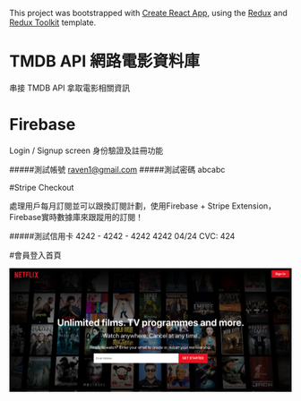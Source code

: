 This project was bootstrapped with [Create React App](https://github.com/facebook/create-react-app), using the [Redux](https://redux.js.org/) and [Redux Toolkit](https://redux-toolkit.js.org/) template.


# TMDB API 網路電影資料庫
串接 TMDB API 拿取電影相關資訊

# Firebase 

Login / Signup screen 身份驗證及註冊功能

#####測試帳號
	raven1@gmail.com
#####測試密碼
	abcabc


#Stripe Checkout

處理用戶每月訂閱並可以跟換訂閱計劃，使用Firebase + Stripe Extension，Firebase實時數據庫來跟蹤用的訂閱！

#####測試信用卡
	4242 - 4242 - 4242 4242
	04/24  CVC: 424


#會員登入首頁

![](https://github.com/joy93625/netflix-react/blob/main/img/01.png)